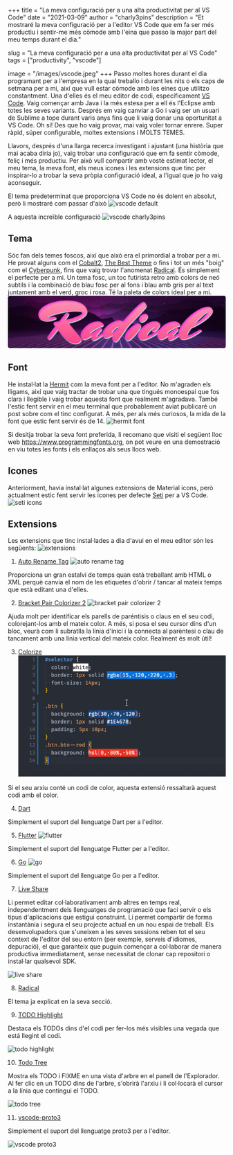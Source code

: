 +++
title = "La meva configuració per a una alta productivitat per al VS Code"
date = "2021-03-09"
author = "charly3pins"
description = "Et mostraré la meva configuració per a l'editor VS Code que em fa ser més productiu i sentir-me més còmode amb l'eina que passo la major part del meu temps durant el dia."

slug = "La meva configuració per a una alta productivitat per al VS Code"
tags = ["productivity", "vscode"]

image = "/images/vscode.jpeg"
+++
Passo moltes hores durant el dia programant per a l'empresa en la qual treballo i durant les nits o els caps de setmana per a mi, així que vull estar còmode amb les eines que utilitzo constantment. Una d'elles és el meu editor de codi, específicament [VS Code](https://code.visualstudio.com/). Vaig començar amb Java i la més estesa per a ell és l'Eclipse amb totes les seves variants. Després em vaig canviar a Go i vaig ser un usuari de Sublime a tope durant varis anys fins que li vaig donar una oportunitat a VS Code. Oh sí! Des que ho vaig provar, mai vaig voler tornar enrere. Super ràpid, súper configurable, moltes extensions i MOLTS TEMES.

Llavors, després d'una llarga recerca investigant i ajustant (una història que mai acaba diria jo), vaig trobar una configuració que em fa sentir còmode, feliç i més productiu. Per això vull compartir amb vostè estimat lector, el meu tema, la meva font, els meus icones i les extensions que tinc per inspirar-lo a trobar la seva pròpia configuració ideal, a l'igual que jo ho vaig aconseguir.

El tema predeterminat que proporciona VS Code no és dolent en absolut, però li mostraré com passar d'això
![vscode default](/images/productivity-setup-vscode/vscode-default.jpeg)

A aquesta increïble configuració
![vscode charly3pins](/images/productivity-setup-vscode/vscode-charly3pins.jpeg)

## Tema
Sóc fan dels temes foscos, així que això era el primordial a trobar per a mi. He provat alguns com el [Cobalt2](https://marketplace.visualstudio.com/items?itemName=wesbos.theme-cobalt2), [The Best Theme](https://marketplace.visualstudio.com/items?itemName=kohlbachjan.the-best-theme) o fins i tot un més "boig" com el [Cyberpunk](https://marketplace.visualstudio.com/items?itemName=max-SS.cyberpunk), fins que vaig trovar l'anomenat [Radical](https://github.com/DHedgecock/radical-vscode/). És simplement el perfecte per a mi. Un tema fosc, un toc futirista retro amb colors de neó subtils i la combinació de blau fosc per al fons i blau amb gris per al text juntament amb el verd, groc i rosa. Té la paleta de colors ideal per a mi.
![radical theme](https://raw.githubusercontent.com/DHedgecock/radical-vscode/master/assets/banner.png)

## Font
He instal·lat la [Hermit](https://github.com/pcaro90/hermit) com la meva font per a l'editor. No m'agraden els lligams, així que vaig tractar de trobar una que tingués monoespai que fos clara i llegible i vaig trobar aquesta font que realment m'agradava. També l'estic fent servir en el meu terminal que probablement aviat publicaré un post sobre com el tinc configurat. A més, per als més curiosos, la mida de la font que estic fent servir és de 14.
![hermit font](/images/productivity-setup-vscode/hermit-font.jpeg)

Si desitja trobar la seva font preferida, li recomano que visiti el següent lloc web https://www.programmingfonts.org, on pot veure en una demostració en viu totes les fonts i els enllaços als seus llocs web.

## Icones
Anteriorment, havia instal·lat algunes extensions de Material icons, però actualment estic fent servir les icones per defecte [Seti](https://marketplace.visualstudio.com/items?itemName=qinjia.seti-icons) per a VS Code.
![seti icons](https://github.com/hellopao/vscode-seti-icons/raw/master/screenshot.png)

## Extensions
Les extensions que tinc instal·lades a dia d'avui en el meu editor són les següents:
![extensions](/images/productivity-setup-vscode/vscode-extensions.jpeg)

1. [Auto Rename Tag](https://marketplace.visualstudio.com/items?itemName=formulahendry.auto-rename-tag)
![auto rename tag](https://github.com/formulahendry/vscode-auto-rename-tag/raw/master/images/usage.gif)

Proporciona un gran estalvi de temps quan està treballant amb HTML o XML perquè canvia el nom de les etiquetes d'obrir / tancar al mateix temps que està editant una d'elles.

2. [Bracket Pair Colorizer 2](https://marketplace.visualstudio.com/items?itemName=CoenraadS.bracket-pair-colorizer-2)
![bracket pair colorizer 2](https://github.com/CoenraadS/Bracket-Pair-Colorizer-2/raw/master/images/example.png)

Ajuda molt per identificar els parells de paréntisis o claus en el seu codi, colorejant-los amb el mateix color. A més, si posa el seu cursor dins d'un bloc, veurà com li subratlla la línia d'inici i la connecta al parèntesi o clau de tancament amb una línia vertical del mateix color. Realment és molt útil!

3. [Colorize](https://marketplace.visualstudio.com/items?itemName=kamikillerto.vscode-colorize)
![colorize](https://raw.githubusercontent.com/kamikillerto/vscode-colorize/master/assets/demo.gif)

Si el seu arxiu conté un codi de color, aquesta extensió ressaltarà aquest codi amb el color.

4. [Dart](https://marketplace.visualstudio.com/items?itemName=Dart-Code.dart-code)

Simplement el suport del llenguatge Dart per a l'editor.

5. [Flutter](https://marketplace.visualstudio.com/items?itemName=Dart-Code.flutter)
![flutter](https://dartcode.org/images/marketplace/flutter_hot_reload.gif)

Simplement el suport del llenguatge Flutter per a l'editor.

6. [Go](https://marketplace.visualstudio.com/items?itemName=golang.Go)
![go](https://github.com/golang/vscode-go/raw/master/docs/images/completion-signature-help.gif)

Simplement el suport del llenguatge Go per a l'editor.

7. [Live Share](https://marketplace.visualstudio.com/items?itemName=MS-vsliveshare.vsliveshare)

Li permet editar col·laborativament amb altres en temps real, independentment dels llenguatges de programació que faci servir o els tipus d'aplicacions que estigui construint. Li permet compartir de forma instantània i segura el seu projecte actual en un nou espai de treball. Els desenvolupadors que s'uneixen a les seves sessions reben tot el seu context de l'editor del seu entorn (per exemple, serveis d'idiomes, depuració), el que garanteix que puguin començar a col·laborar de manera productiva immediatament, sense necessitat de clonar cap repositori o instal·lar qualsevol SDK.

![live share](https://aka.ms/vsls/quickstart/invite)

8. [Radical](https://marketplace.visualstudio.com/items?itemName=dhedgecock.radical-vscode)

El tema ja explicat en la seva secció.

9. [TODO Highlight](https://marketplace.visualstudio.com/items?itemName=wayou.vscode-todo-highlight)

Destaca els TODOs dins d'el codi per fer-los més visibles una vegada que está llegint el codi.

![todo highlight](https://github.com/wayou/vscode-todo-highlight/raw/master/assets/material-night-eighties.png)

10. [Todo Tree](https://marketplace.visualstudio.com/items?itemName=Gruntfuggly.todo-tree)

Mostra els TODO i FIXME en una vista d'arbre en el panell de l'Explorador. Al fer clic en un TODO dins de l'arbre, s'obrirà l'arxiu i li col·locarà el cursor a la línia que contingui el TODO.

![todo tree](https://raw.githubusercontent.com/Gruntfuggly/todo-tree/master/resources/screenshot.png)

11. [vscode-proto3](https://marketplace.visualstudio.com/items?itemName=zxh404.vscode-proto3)

Simplement el suport del llenguatge proto3 per a l'editor.

![vscode proto3](https://github.com/zxh0/vscode-proto3/raw/master/images/gif1.gif)
